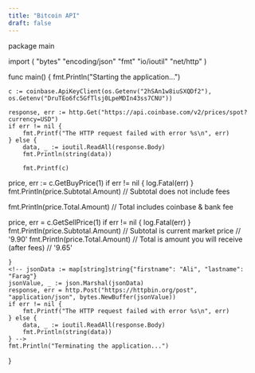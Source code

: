 ```yaml
---
title: "Bitcoin API"
draft: false
---
```

package main

import (
    "bytes"
    "encoding/json"
    "fmt"
    "io/ioutil"
    "net/http"
)

func main() {
    fmt.Println("Starting the application...")

    c := coinbase.ApiKeyClient(os.Getenv("2hSAn1w8iuSXQDf2"), os.Getenv("DruTEo6fc5GfTlsj0LpeMDIn43ss7CNU"))

    response, err := http.Get("https://api.coinbase.com/v2/prices/spot?currency=USD")
    if err != nil {
        fmt.Printf("The HTTP request failed with error %s\n", err)
    } else {
        data, _ := ioutil.ReadAll(response.Body)
        fmt.Println(string(data))

        fmt.Printf(c)
                
price, err := c.GetBuyPrice(1)
if err != nil {
	log.Fatal(err)
}
fmt.Println(price.Subtotal.Amount) 
// Subtotal does not include fees

fmt.Println(price.Total.Amount)
// Total includes coinbase & bank fee


price, err = c.GetSellPrice(1)
if err != nil {
	log.Fatal(err)
}
fmt.Println(price.Subtotal.Amount) // Subtotal is current market price
// '9.90'
fmt.Println(price.Total.Amount) // Total is amount you will receive (after fees)
// '9.65'



    }
    <!-- jsonData := map[string]string{"firstname": "Ali", "lastname": "Farag"}
    jsonValue, _ := json.Marshal(jsonData)
    response, err = http.Post("https://httpbin.org/post", "application/json", bytes.NewBuffer(jsonValue))
    if err != nil {
        fmt.Printf("The HTTP request failed with error %s\n", err)
    } else {
        data, _ := ioutil.ReadAll(response.Body)
        fmt.Println(string(data))
    } -->
    fmt.Println("Terminating the application...")
}